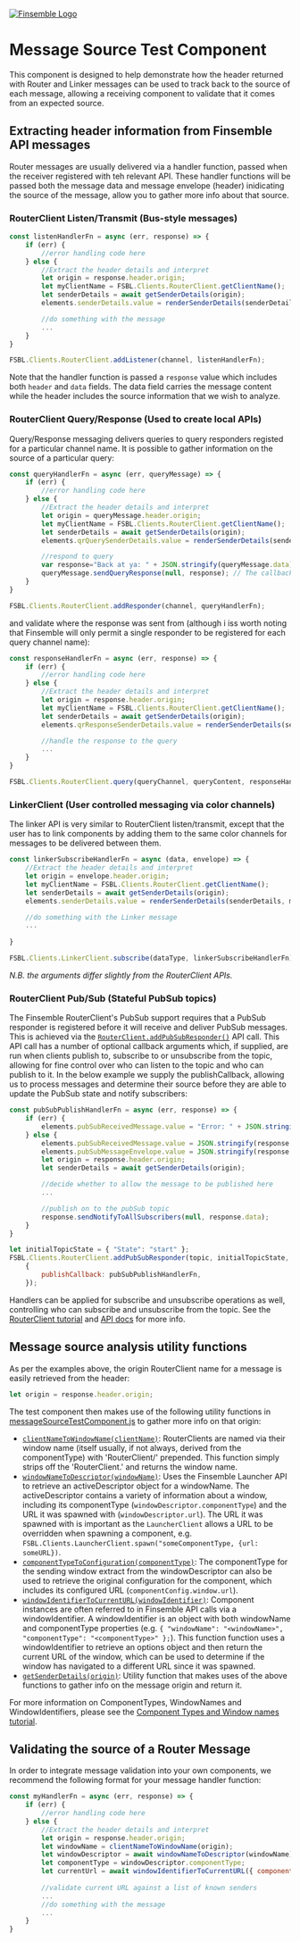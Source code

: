 [![Finsemble Logo](https://documentation.chartiq.com/finsemble/styles/img/Finsemble_Logo_Dark.svg)](https://documentation.chartiq.com/finsemble/)

# Message Source Test Component
This component is designed to help demonstrate how the header returned with Router and Linker messages can be used to track back to the source of each message, allowing a receiving component to validate that it comes from an expected source.

## Extracting header information from Finsemble API messages
Router messages are usually delivered via a handler function, passed when the receiver registered with teh relevant API. These handler functions will be passed both the message data and message envelope (header) inidicating the source of the message, allow you to gather more info about that source. 

### RouterClient Listen/Transmit (Bus-style messages)

```javascript
const listenHandlerFn = async (err, response) => {
	if (err) {
		//error handling code here
	} else {
		//Extract the header details and interpret
		let origin = response.header.origin;
		let myClientName = FSBL.Clients.RouterClient.getClientName();
		let senderDetails = await getSenderDetails(origin);
		elements.senderDetails.value = renderSenderDetails(senderDetails, myClientName, response.header.lastClient);

		//do something with the message
		...
	}
}

FSBL.Clients.RouterClient.addListener(channel, listenHandlerFn);
```
Note that the handler function is passed a `response` value which includes both `header` and `data` fields. The data field carries the message content while the header includes the source information that we wish to analyze. 

### RouterClient Query/Response (Used to create local APIs)
Query/Response messaging delivers queries to query responders registed for a particular channel name. It is possible to gather information on the source of a particular query:
```javascript
const queryHandlerFn = async (err, queryMessage) => {
	if (err) {
		//error handling code here
	} else {
		//Extract the header details and interpret
		let origin = queryMessage.header.origin;
		let myClientName = FSBL.Clients.RouterClient.getClientName();
		let senderDetails = await getSenderDetails(origin);
		elements.qrQuerySenderDetails.value = renderSenderDetails(senderDetails, myClientName, queryMessage.header.lastClient);

		//respond to query
		var response="Back at ya: " + JSON.stringify(queryMessage.data); // Responses can be objects or strings
		queryMessage.sendQueryResponse(null, response); // The callback must respond, else a timeout will occur on the querying client.
	}
}

FSBL.Clients.RouterClient.addResponder(channel, queryHandlerFn);
```
and validate where the response was sent from (although i iss worth noting that Finsemble will only permit a single responder to be registered for each query channel name):
```javascript
const responseHandlerFn = async (err, response) => {
	if (err) {
		//error handling code here
	} else {
		//Extract the header details and interpret
		let origin = response.header.origin;
		let myClientName = FSBL.Clients.RouterClient.getClientName();
		let senderDetails = await getSenderDetails(origin);
		elements.qrResponseSenderDetails.value = renderSenderDetails(senderDetails, myClientName, response.header.lastClient);

		//handle the response to the query
		...
	}
}

FSBL.Clients.RouterClient.query(queryChannel, queryContent, responseHandlerFn);
```

### LinkerClient (User controlled messaging via color channels)
The linker API is very similar to RouterClient listen/transmit, except that the user has to link components by adding them to the same color channels for messages to be delivered between them.
```javascript
const linkerSubscribeHandlerFn = async (data, envelope) => {
	//Extract the header details and interpret
	let origin = envelope.header.origin;
	let myClientName = FSBL.Clients.RouterClient.getClientName();
	let senderDetails = await getSenderDetails(origin);
	elements.senderDetails.value = renderSenderDetails(senderDetails, myClientName, response.header.lastClient);

	//do something with the Linker message
	...
	
}

FSBL.Clients.LinkerClient.subscribe(dataType, linkerSubscribeHandlerFn);
```

_N.B. the arguments differ slightly from the RouterClient APIs._

### RouterClient Pub/Sub (Stateful PubSub topics)
The Finsemble RouterClient's PubSub support requires that a PubSub responder is registered before it will receive and deliver PubSub messages. This is achieved via the [`RouterClient.addPubSubResponder()`](https://documentation.chartiq.com/finsemble/IRouterClient.html#addPubSubResponder) API call. This API call has a number of optional callback arguments which, if supplied, are run when clients publish to, subscribe to or unsubscribe from the topic, allowing for fine control over who can listen to the topic and who can publish to it. In the below example we supply the publishCallback, allowing us to process messages and determine their source before they are able to update the PubSub state and notify subscribers:

```javascript
const pubSubPublishHandlerFn = async (err, response) => {
	if (err) {
		elements.pubSubReceivedMessage.value = "Error: " + JSON.stringify(err, null, 4);
	} else {
		elements.pubSubReceivedMessage.value = JSON.stringify(response.data, null, 4);
		elements.pubSubMessageEnvelope.value = JSON.stringify(response.header, null, 4);
		let origin = response.header.origin;
		let senderDetails = await getSenderDetails(origin);

		//decide whether to allow the message to be published here
		...

		//publish on to the pubSub topic
		response.sendNotifyToAllSubscribers(null, response.data);
	}
}

let initialTopicState = { "State": "start" };
FSBL.Clients.RouterClient.addPubSubResponder(topic, initialTopicState,
	{
		publishCallback: pubSubPublishHandlerFn,
	});
```
Handlers can be applied for subscribe and unsubscribe operations as well, controlling who can subscribe and unsubscribe from the topic. See the [RouterClient tutorial](https://documentation.chartiq.com/finsemble/tutorial-TheRouter.html#third-supported-model-pubsub) and [API docs](https://documentation.chartiq.com/finsemble/IRouterClient.html#addPubSubResponder) for more info.


## Message source analysis utility functions
As per the examples above, the origin RouterClient name for a message is easily retrieved from the header:
```javascript
let origin = response.header.origin;
```

The test component then makes use of the following utility functions in [messageSourceTestComponent.js](./messageSourceTestComponent.js) to gather more info on that origin:
- [`clientNameToWindowName(clientName)`](https://github.com/ChartIQ/finsemble-seed/blob/9655e552bdc39cc37c00b4d39549578ff97a7cfa/src/components/messageSourceTestComponent/messageSourceTestComponent.js#L17-L24): 
RouterClients are named via their window name (itself usually, if not always, derived from the componentType) with 'RouterClient/' prepended. This function simply strips off the 'RouterClient.' and returns the window name.
- [`windowNameToDescriptor(windowName)`](https://github.com/ChartIQ/finsemble-seed/blob/9655e552bdc39cc37c00b4d39549578ff97a7cfa/src/components/messageSourceTestComponent/messageSourceTestComponent.js#L26-L39): 
Uses the Finsemble Launcher API to retrieve an activeDescriptor object for a windowName. The activeDescriptor contains a variety of information about a window, including its componentType (`windowDescriptor.componentType`) and the URL it was spawned with (`windowDescriptor.url`). The URL it was spawned with is important as the `LauncherClient` allows a URL to be overridden when spawning a component, e.g. `FSBL.Clients.LauncherClient.spawn("someComponentType, {url: someURL})`. 
- [`componentTypeToConfiguration(componentType)`](https://github.com/ChartIQ/finsemble-seed/blob/9655e552bdc39cc37c00b4d39549578ff97a7cfa/src/components/messageSourceTestComponent/messageSourceTestComponent.js#L66-L74): 
The componentType for the sending window extract from the windowDescriptor can also be used to retrieve the original configuration for the component, which includes its configured URL (`componentConfig.window.url`).
- [`windowIdentifierToCurrentURL(windowIdentifier)`](https://github.com/ChartIQ/finsemble-seed/blob/9655e552bdc39cc37c00b4d39549578ff97a7cfa/src/components/messageSourceTestComponent/messageSourceTestComponent.js#L41-L64): 
Component instances are often referred to in Finsemble API calls via a windowIdentifier. A windowIdentifier is an object with both windowName and componentType properties (e.g. `{ "windowName": "<windowName>", "componentType": "<componentType>" };`). This function function uses a windowIdentifier to retrieve an options object and then return the current URL of the window, which can be used to determine if the window has navigated to a different URL since it was spawned. 
- [`getSenderDetails(origin)`](https://github.com/ChartIQ/finsemble-seed/blob/9655e552bdc39cc37c00b4d39549578ff97a7cfa/src/components/messageSourceTestComponent/messageSourceTestComponent.js#L76-L102): 
Utility function that makes uses of the above functions to gather info on the message origin and return it.

For more information on ComponentTypes, WindowNames and WindowIdentifiers, please see the [Component Types and Window names tutorial](https://documentation.chartiq.com/finsemble/tutorial-ComponentTypesAndWindowNames.html).

## Validating the source of a Router Message
In order to integrate message validation into your own components, we recommend the following format for your message handler function:
```javascript
const myHandlerFn = async (err, response) => {
	if (err) {
		//error handling code here
	} else {
		//Extract the header details and interpret
		let origin = response.header.origin;
		let windowName = clientNameToWindowName(origin);
		let windowDescriptor = await windowNameToDescriptor(windowName);
		let componentType = windowDescriptor.componentType;
		let currentUrl = await windowIdentifierToCurrentURL({ componentType: componentType, windowName: windowName });
		
		//validate current URL against a list of known senders
		...
		//do something with the message
		...
	}
}
```